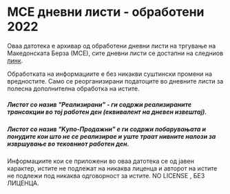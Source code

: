 # МСЕ дневни листи - обработени 2022
Оваа датотека е архивар од обработени дневни листи на тргување на Македонската Берза (МСЕ), сите дневни листи се достапни на следниов [линк](https://mse.mk/mk/reports).

Обработката на информациите е без никакви суштински промени на вредностите. Само се реорганизирани податоците во дневните листи за полесна дополнителна обработка на истите. 
  ##### Листот со назив "Реализирани" - ги содржи реализираните трансакции во тој работен ден (еквивалент на дневен извештај).   
  ##### Листот со назив "Κупо-Πродажни" e ги содржи побарувањата и понудите кои што не се реализирае и уште траат нивните налози за извршување во тековниот работен ден.

Информациите кои се приложени во оваа датотека се од јавен карактер, истите не подлежат на никаква лиценца и авторот на истите не подлежи под никаква одговорност за истите. NO LICENSE , БЕЗ ЛИЦЕНЦА. 
